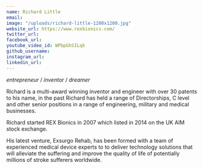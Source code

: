 ```yaml
---
name: Richard Little
email: 
image: "/uploads/richard-little-1200x1200.jpg"
website_url: https://www.rexbionics.com/
twitter_url: 
facebook_url: 
youtube_video_id: WPbpGhSILqk
github_username: 
instagram_url: 
linkedin_url: 
---
```


*entrepreneur* / *inventor* / *dreamer*

Richard is a multi-award winning inventor and engineer with over 30 patents to his name, in the past Richard has held a range of Directorships, C level and other senior positions in a range of engineering, military and medical businesses.

Richard started REX Bionics in 2007 which listed in 2014 on the UK AIM stock exchange.

His latest venture, Exsurgo Rehab, has been formed with a team of experienced medical device experts to to deliver technology solutions that will alleviate the suffering and improve the quality of life of potentially millions of stroke sufferers worldwide.
